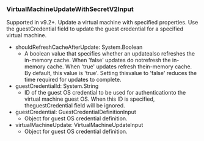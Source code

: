 ### VirtualMachineUpdateWithSecretV2Input
Supported in v9.2+. Update a virtual machine with specified properties. Use the guestCredential field to update the guest credential for a specified virtual machine.

- shouldRefreshCacheAfterUpdate: System.Boolean
  - A boolean value that specifies whether an updatealso refreshes the in-memory cache. When 'false' updates do notrefresh the in-memory cache. When 'true' updates refresh thein-memory cache. By default, this value is 'true'. Setting thisvalue to 'false' reduces the time required for updates to complete.
- guestCredentialId: System.String
  - ID of the guest OS credential to be used for authenticationto the virtual machine guest OS. When this ID is specified, theguestCredential field will be ignored.
- guestCredential: GuestCredentialDefinitionInput
  - Object for guest OS credential definition.
- virtualMachineUpdate: VirtualMachineUpdateInput
  - Object for guest OS credential definition.
